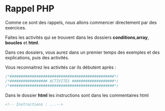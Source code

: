 # Rappel PHP

Comme ce sont des rappels, nous allons commencer directement par des exercices.

Faites les activités qui se trouvent dans les dossiers **conditions**,**array**, **boucles** et **html**.

Dans ces dossiers, vous aurez dans un premier temps des exemples et des explications, puis des activités.

Vous reconnaitrez les activités car ils débutent après :
```php
/*###############################################*/
/*################# ACTIVITÉS ###################*/
/*###############################################*/
```
Dans le dossier **html** les instructions sont dans les commentaires html
```html
<!-- Instructions : ...-->
```
